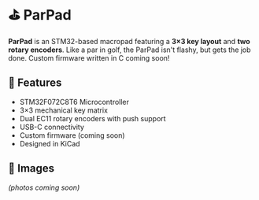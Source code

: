# ⛳ ParPad

**ParPad** is an STM32-based macropad featuring a **3×3 key layout** and **two rotary encoders**. Like a par in golf, the ParPad isn't flashy, but gets the job done. Custom firmware written in C coming soon! 



## 🔧 Features

- STM32F072C8T6 Microcontroller
- 3×3 mechanical key matrix
- Dual EC11 rotary encoders with push support
- USB-C connectivity
- Custom firmware (coming soon)
- Designed in KiCad



## 📸 Images

_(photos coming soon)_



